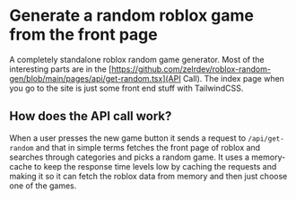 # Generate a random roblox game from the front page

A completely standalone roblox random game generator. Most of the interesting parts are in the [https://github.com/zelrdev/roblox-random-gen/blob/main/pages/api/get-random.tsx](API Call). The index page when you go to the site is just some front end stuff with TailwindCSS.

## How does the API call work?
When a user presses the new game button it sends a request to `/api/get-random` and that in simple terms fetches the front page of roblox and searches through categories and picks a random game. It uses a memory-cache to keep the response time levels low by caching the requests and making it so it can fetch the roblox data from memory and then just choose one of the games.
